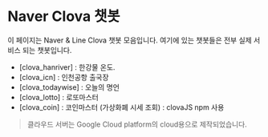
# Naver Clova 챗봇

이 페이지는 Naver & Line Clova 챗봇 모음입니다. 여기에 있는 챗봇들은 전부 실제 서비스 되는 챗봇입니다.

* [clova_hanriver] : 한강물 온도.
* [clova_icn] : 인천공항 출국장
* [clova_todaywise] : 오늘의 명언
* [clova_lotto] : 로또마스터
* [clova_coin] : 코인마스터 (가상화폐 시세 조회) : clovaJS npm 사용 

> 클라우드 서버는 Google Cloud platform의 cloud용으로 제작되었습니다.
